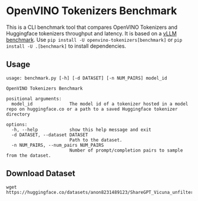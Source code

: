 # OpenVINO Tokenizers Benchmark

This is a CLI benchmark tool that compares OpenVINO Tokenizers and Huggingface tokenizers throughput and latency. 
It is based on a [vLLM benchmark](https://github.com/vllm-project/vllm/tree/main/benchmarks). 
Use `pip install -U openvino-tokenizers[benchmark]` or `pip install -U .[benchmark]` to install dependencies.

## Usage

```shell
usage: benchmark.py [-h] [-d DATASET] [-n NUM_PAIRS] model_id

OpenVINO Tokenizers Benchmark

positional arguments:
  model_id              The model id of a tokenizer hosted in a model repo on huggingface.co or a path to a saved Huggingface tokenizer directory

options:
  -h, --help            show this help message and exit
  -d DATASET, --dataset DATASET
                        Path to the dataset.
  -n NUM_PAIRS, --num_pairs NUM_PAIRS
                        Number of prompt/completion pairs to sample from the dataset.

```

## Download Dataset

```shell
wget https://huggingface.co/datasets/anon8231489123/ShareGPT_Vicuna_unfiltered/resolve/main/ShareGPT_V3_unfiltered_cleaned_split.json
```